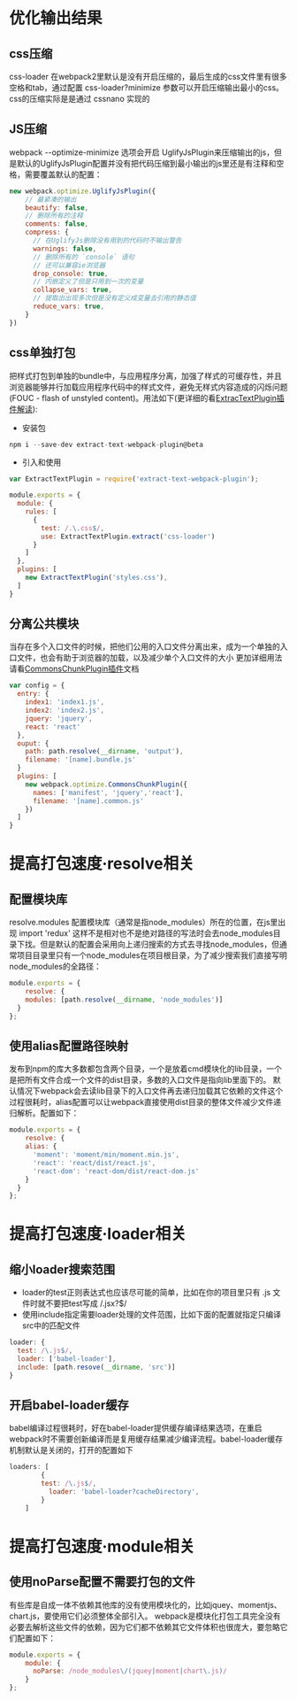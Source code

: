 优化输出结果
=
css压缩
-
css-loader 在webpack2里默认是没有开启压缩的，最后生成的css文件里有很多空格和tab，通过配置 css-loader?minimize 参数可以开启压缩输出最小的css。css的压缩实际是是通过 cssnano 实现的

JS压缩
-
webpack --optimize-minimize 选项会开启 UglifyJsPlugin来压缩输出的js，但是默认的UglifyJsPlugin配置并没有把代码压缩到最小输出的js里还是有注释和空格，需要覆盖默认的配置：
```js
new webpack.optimize.UglifyJsPlugin({
    // 最紧凑的输出
    beautify: false,
    // 删除所有的注释
    comments: false,
    compress: {
      // 在UglifyJs删除没有用到的代码时不输出警告
      warnings: false,
      // 删除所有的 `console` 语句
      // 还可以兼容ie浏览器
      drop_console: true,
      // 内嵌定义了但是只用到一次的变量
      collapse_vars: true,
      // 提取出出现多次但是没有定义成变量去引用的静态值
      reduce_vars: true,
    }
})
```
css单独打包
-
把样式打包到单独的bundle中，与应用程序分离，加强了样式的可缓存性，并且浏览器能够并行加载应用程序代码中的样式文件，避免无样式内容造成的闪烁问题(FOUC - flash of unstyled content)。用法如下(更详细的看[ExtracTextPlugin插件解读]('./ExtracTextPlugin插件解读')):

- 安装包
```js
npm i --save-dev extract-text-webpack-plugin@beta
```
- 引入和使用
```js
var ExtractTextPlugin = require('extract-text-webpack-plugin');

module.exports = {
  module: {
    rules: [
      {
        test: /.\.css$/,
        use: ExtractTextPlugin.extract('css-loader')
      }
    ]
  },
  plugins: [
    new ExtractTextPlugin('styles.css'),
  ]
}
```
分离公共模块
-
当存在多个入口文件的时候，把他们公用的入口文件分离出来，成为一个单独的入口文件，也会有助于浏览器的加载，以及减少单个入口文件的大小
更加详细用法请看[CommonsChunkPlugin插件]()文档
```js
var config = {
  entry: {
    index1: 'index1.js',
    index2: 'index2.js',
    jquery: 'jquery',
    react: 'react'
  },
  ouput: {
    path: path.resolve(__dirname, 'output'),
    filename: '[name].bundle.js'
  }
  plugins: [
    new webpack.optimize.CommonsChunkPlugin({
      names: ['manifest', 'jquery','react'],
      filename: '[name].common.js'
    })
  ]
}
```

提高打包速度·resolve相关
=
配置模块库
-
resolve.modules 配置模块库（通常是指node_modules）所在的位置，在js里出现 import 'redux' 这样不是相对也不是绝对路径的写法时会去node_modules目录下找。但是默认的配置会采用向上递归搜索的方式去寻找node_modules，但通常项目目录里只有一个node_modules在项目根目录，为了减少搜索我们直接写明node_modules的全路径：
```js
module.exports = {
    resolve: {
    modules: [path.resolve(__dirname, 'node_modules')]
  }
};
```

使用alias配置路径映射
-
发布到npm的库大多数都包含两个目录，一个是放着cmd模块化的lib目录，一个是把所有文件合成一个文件的dist目录，多数的入口文件是指向lib里面下的。 默认情况下webpack会去读lib目录下的入口文件再去递归加载其它依赖的文件这个过程很耗时，alias配置可以让webpack直接使用dist目录的整体文件减少文件递归解析。配置如下：
```js
module.exports = {
    resolve: {
    alias: {
      'moment': 'moment/min/moment.min.js',
      'react': 'react/dist/react.js',
      'react-dom': 'react-dom/dist/react-dom.js'
    }
  }
};
```

提高打包速度·loader相关
=
缩小loader搜索范围
-
- loader的test正则表达式也应该尽可能的简单，比如在你的项目里只有 .js 文件时就不要把test写成 /\.jsx?$/
- 使用include指定需要loader处理的文件范围，比如下面的配置就指定只编译src中的匹配文件
```js
loader: {
  test: /\.js$/,
  loader: ['babel-loader'],
  include: [path.resove(__dirname, 'src')]
}
```

开启babel-loader缓存
-
babel编译过程很耗时，好在babel-loader提供缓存编译结果选项，在重启webpack时不需要创新编译而是复用缓存结果减少编译流程。babel-loader缓存机制默认是关闭的，打开的配置如下
```js
loaders: [
        {
        test: /\.js$/,
          loader: 'babel-loader?cacheDirectory',
        }
    ]
```

提高打包速度·module相关
=
使用noParse配置不需要打包的文件
-
有些库是自成一体不依赖其他库的没有使用模块化的，比如jquey、momentjs、chart.js，要使用它们必须整体全部引入。 webpack是模块化打包工具完全没有必要去解析这些文件的依赖，因为它们都不依赖其它文件体积也很庞大，要忽略它们配置如下：
```js
module.exports = {
    module: {
      noParse: /node_modules\/(jquey|moment|chart\.js)/
    }
};
```







